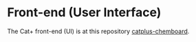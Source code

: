 # Front-end (User Interface)

The Cat+ front-end (UI) is at this repository [catplus-chemboard](https://github.com/sdsc-ordes/catplus-chemboard).
